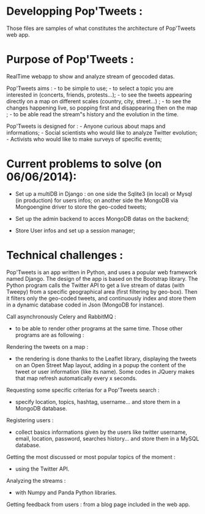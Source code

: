 Developping Pop'Tweets : 
=====

Those files are samples of what constitutes the architecture of Pop'Tweets web app.


Purpose of Pop'Tweets :
=====

RealTime webapp to show and analyze stream of geocoded datas.

Pop'Tweets aims :
    - to be simple to use;
    - to select a topic you are interested in (concerts, friends, protests...);
    - to see the tweets appearing directly on a map on different scales (country, city, street...) ;
    - to see the changes happening live, so popping first and disappearing then on the map ;
    - to be able read the stream"s history and the evolution in the time.

Pop'Tweets is designed for :
    - Anyone curious about maps and informations;
    - Social scientists who would like to analyze Twitter evolution;
    - Activists who would like to make surveys of specific events;


Current problems to solve (on 06/06/2014):
=====

- Set up a multiDB in Django : 
    on one side the Sqlite3 (in local) or Mysql (in production) for users infos;
    on another side the MongoDB via Mongoengine driver to store the geo-coded tweets;

- Set up the admin backend to acces MongoDB datas on the backend;

- Store User infos and set up a session manager;


Technical challenges :
=====

Pop'Tweets is an app written in Python, and uses a popular web framework named Django. The design of the app is based on the Bootstrap library. The Python program calls the Twitter API to get a live stream of datas (with Tweepy) from a specific geographical area (first filtering by geo-box). Then it filters only the geo-coded tweets, and continuously index and store them in a dynamic database coded in Json (MongoDB for instance).

Call asynchronously Celery and RabbitMQ : 
  - to be able to render other programs at the same time. Those other programs are as following :

Rendering the tweets on a map :
  - the rendering is done thanks to the Leaflet library, displaying the tweets on an Open Street Map layout, adding in a popup the content of the tweet or user information (like its name). Some codes in JQuery makes that map refresh automatically every x seconds.

Requesting some specific criterias for a Pop'Tweets search :
  - specify location, topics, hashtag, username... and store them in a MongoDB database.

Registering users :
  - collect basics informations given by the users like twitter username, email, location, password, searches history... and store them in a MySQL database.

Getting the most discussed or most popular topics of the moment :
  - using the Twitter API.

Analyzing the streams :
  - with Numpy and Panda Python libraries.

Getting feedback from users :
    from a blog page included in the web app. 
